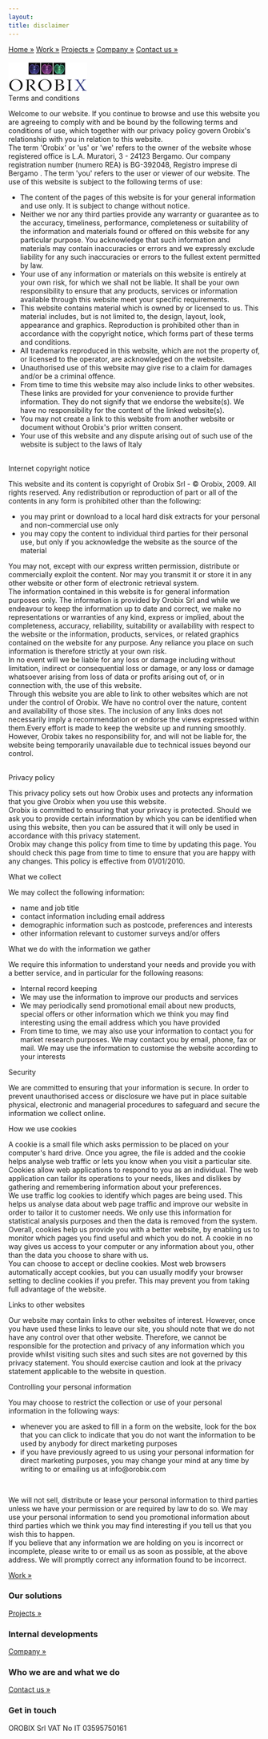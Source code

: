 ```yaml
---
layout:
title: disclaimer
---
```

<head>
  <title>Orobix</title>
  <link rel='stylesheet' href='/css/orobix.css' type='text/css' />
  <script type="text/javascript" src="/js/jquery.min.js"></script>
  <script src="/js/general_functions.js" type="text/javascript"></script>
  <script src="/js/go_anal_1.js" type="text/javascript"></script>
  <script src="/js/go_anal_2.js" type="text/javascript"></script>
</head>


<body>
<div class="page_main" markdown="1">

<div class="page_header">
<div class="headerlinkscontainer">
<a class="header_links" id="index1" href="/index.html">Home &raquo;</a>
<a class="header_links" id="work1" href="/Work">Work &raquo;</a>
<a class="header_links" id="projects1" href="/Projects">Projects &raquo;</a>
<a class="header_links" id="company1" href="/Company">Company &raquo;</a>
<a class="header_links" id="contactus1" href="/ContactUs">Contact us &raquo;</a>
</div>
<br>
<a href="/index.html"><img class="logo_no_pay_off" src="/Media/logo_no_payoff.png" alt="OROBIX" title="Orobix"/></a>
</div>

<div class="contentdiv">
<div class="minititle">Terms and conditions</div>
<div class="textinfo">
<p>Welcome to our website. If you continue to browse and use this website you are agreeing to comply with and be bound by the following terms and conditions of use, which together with our privacy policy govern Orobix's relationship with you in relation to this website.<br />The term 'Orobix' or 'us' or 'we' refers to the owner of the website whose registered office is L.A. Muratori, 3 - 24123 Bergamo. Our company registration number (numero REA) is BG-392048, Registro imprese di Bergamo . The term 'you' refers to the user or viewer of our website. The use of this website is subject to the following terms of use:</p>
<ul>
<li>The content of the pages of this website is for your general information and use only. It is subject to change without notice.</li>
<li>Neither we nor any third parties provide any warranty or guarantee as to the accuracy, timeliness, performance, completeness or suitability of the information and materials found or offered on this website for any particular purpose. You acknowledge that such information and materials may contain inaccuracies or errors and we expressly exclude liability for any such inaccuracies or errors to the fullest extent permitted by law.</li>
<li>Your use of any information or materials on this website is entirely at your own risk, for which we shall not be liable. It shall be your own responsibility to ensure that any products, services or information available through this website meet your specific requirements.</li>
<li>This website contains material which is owned by or licensed to us. This material includes, but is not limited to, the design, layout, look, appearance and graphics. Reproduction is prohibited other than in accordance with the copyright notice, which forms part of these terms and conditions.</li>
<li>All trademarks reproduced in this website, which are not the property of, or licensed to the operator, are acknowledged on the website.</li>
<li>Unauthorised use of this website may give rise to a claim for damages and/or be a criminal offence.</li>
<li>From time to time this website may also include links to other websites. These links are provided for your convenience to provide further information. They do not signify that we endorse the website(s). We have no responsibility for the content of the linked website(s).</li>
<li>You may not create a link to this website from another website or document without Orobix's prior written consent.</li>
<li>Your use of this website and any dispute arising out of such use of the website is subject to the laws of Italy</li>
</ul>
<br />
</div>
<div class="minititle">Internet copyright notice</div>
<div class="textinfo">
<p>This website and its content is copyright of Orobix Srl - &copy; Orobix, 2009. All rights reserved.
Any redistribution or reproduction of part or all of the contents in any form is prohibited other than the following:</p>
<ul>
<li>you may print or download to a local hard disk extracts for your personal and non-commercial use only</li>
<li>you may copy the content to individual third parties for their personal use, but only if you acknowledge the website as the source of the material</li>
</ul>
<p>You may not, except with our express written permission, distribute or commercially exploit the content. Nor may you transmit it or store it in any other website or other form of electronic retrieval system.<br />The information contained in this website is for general information purposes only. The information is provided by Orobix Srl and while we endeavour to keep the information up to date and correct, we make no representations or warranties of any kind, express or implied, about the completeness, accuracy, reliability, suitability or availability with respect to the website or the information, products, services, or related graphics contained on the website for any purpose. Any reliance you place on such information is therefore strictly at your own risk.<br />In no event will we be liable for any loss or damage including without limitation, indirect or consequential loss or damage, or any loss or damage whatsoever arising from loss of data or profits arising out of, or in connection with, the use of this website.<br />Through this website you are able to link to other websites which are not under the control of Orobix. We have no control over the nature, content and availability of those sites. The inclusion of any links does not necessarily imply a recommendation or endorse the views expressed within them.Every effort is made to keep the website up and running smoothly. However, Orobix takes no responsibility for, and will not be liable for, the website being temporarily unavailable due to technical issues beyond our control.</p>
</div><br />
<div class="minititle">Privacy policy</div>
<div class="textinfo">
<p>This privacy policy sets out how Orobix uses and protects any information that you give Orobix when you use this website.<br />Orobix is committed to ensuring that your privacy is protected. Should we ask you to provide certain information by which you can be identified when using this website, then you can be assured that it will only be used in accordance with this privacy statement.<br />Orobix may change this policy from time to time by updating this page. You should check this page from time to time to ensure that you are happy with any changes. This policy is effective from 01/01/2010.</p>
<div class="minisubtitle">What we collect</div>
<p>We may collect the following information:</p>
<ul>
<li>name and job title</li>
<li>contact information including email address</li>
<li>demographic information such as postcode, preferences and interests</li>
<li>other information relevant to customer surveys and/or offers</li>
</ul>
                        
<div class="minisubtitle">What we do with the information we gather</div>
<p>We require this information to understand your needs and provide you with a better service, and in particular for the following reasons:</p>
<ul>
<li>Internal record keeping</li>
<li>We may use the information to improve our products and services</li>
<li>We may periodically send promotional email about new products, special offers or other information which we think you may find interesting using the email address which you have provided</li>
<li>From time to time, we may also use your information to contact you for market research purposes. We may contact you by email, phone, fax or mail. We may use the information to customise the website according to your interests</li>
</ul>
                        
<div class="minisubtitle">Security</div>
<p>We are committed to ensuring that your information is secure. In order to prevent unauthorised access or disclosure we have put in place suitable physical, electronic and managerial procedures to safeguard and secure the information we collect online.</p>
<div class="minisubtitle">How we use cookies</div>
<p>A cookie is a small file which asks permission to be placed on your computer's hard drive. Once you agree, the file is added and the cookie helps analyse web traffic or lets you know when you visit a particular site. Cookies allow web applications to respond to you as an individual. The web application can tailor its operations to your needs, likes and dislikes by gathering and remembering information about your preferences.<br />We use traffic log cookies to identify which pages are being used. This helps us analyse data about web page traffic and improve our website in order to tailor it to customer needs. We only use this information for statistical analysis purposes and then the data is removed from the system.<br />Overall, cookies help us provide you with a better website, by enabling us to monitor which pages you find useful and which you do not. A cookie in no way gives us access to your computer or any information about you, other than the data you choose to share with us.<br />You can choose to accept or decline cookies. Most web browsers automatically accept cookies, but you can usually modify your browser setting to decline cookies if you prefer. This may prevent you from taking full advantage of the website.</p>
<div class="minisubtitle">Links to other websites</div>
<p>Our website may contain links to other websites of interest. However, once you have used these links to leave our site, you should note that we do not have any control over that other website. Therefore, we cannot be responsible for the protection and privacy of any information which you provide whilst visiting such sites and such sites are not governed by this privacy statement. You should exercise caution and look at the privacy statement applicable to the website in question.</p>
<div class="minisubtitle">Controlling your personal information</div>
<p>You may choose to restrict the collection or use of your personal information in the following ways:</p>
<ul>
<li>whenever you are asked to fill in a form on the website, look for the box that you can click to indicate that you do not want the information to be used by anybody for direct marketing purposes</li>
<li>if you have previously agreed to us using your personal information for direct marketing purposes, you may change your mind at any time by writing to or emailing us at info@orobix.com</li>
</ul>
<br /><p>We will not sell, distribute or lease your personal information to third parties unless we have your permission or are required by law to do so. We may use your personal information to send you promotional information about third parties which we think you may find interesting if you tell us that you wish this to happen.<br />If you believe that any information we are holding on you is incorrect or incomplete, please write to or email us as soon as possible, at the above address. We will promptly correct any information found to be incorrect.</p>
</div>
</div>

<div class="page_footer">
      	<div id="work" class="menuitem">
	<a href="/Work">Work &raquo;</a>
	<h3>Our solutions</h3>
      	</div>
	<div id="projects" class="menuitem">
	<a href="/Projects">Projects &raquo;</a>
	<h3>Internal developments</h3>
	</div>
	<div id="company" class="menuitem">
	<a href="/Company">Company &raquo;</a>
	<h3>Who we are and what we do</h3>
	</div>
	<div id="contactus" class="menuitem_last">
	<a href="/ContactUs">Contact us &raquo;</a>
	<h3>Get in touch</h3>
	</div>
	<div class="home_info">OROBIX Srl VAT No IT 03595750161 &nbsp;&nbsp;&nbsp;</div>
</div></div>

  </div>
</body>
